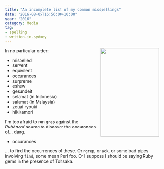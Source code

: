 ```yaml
---
title: "An incomplete list of my common misspellings"
date: "2016-08-05T16:56:00+10:00"
year: "2016"
category: Media
tag:
- spelling
- written-in-sydney
---
```

<p><img src="https://rubenerd.com/files/2016/tohsaka.zettai.png" srcset="https://rubenerd.com/files/2016/tohsaka.zettai.png 1x, https://rubenerd.com/files/2016/tohsaka.zettai@2x.png 2x" alt="" style="height:290px; width:192px; float:right; margin:0 0 10px 10px" /></p>

In no particular order:

- mispelled
- servent
- equivilent
- occurances
- surpreme
- eshew
- gesundeit
- selamat (in Indonesia)
- salamat (in Malaysia)
- zettai ryouki
- hikikamori

I'm too afraid to run `grep` against the *Rubénerd* source to discover the occurances of... dang.

- occurances

... to find the occurrences of these. Or `rgrep`, or `ack`, or some bad pipes involving `find`, some mean Perl foo. Or I suppose I should be saying Ruby gems in the presence of Tohsaka.

